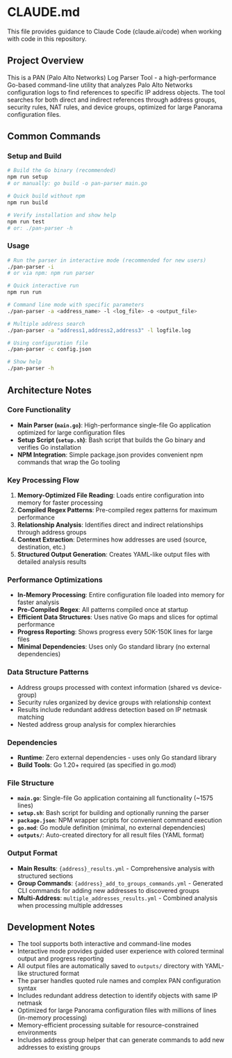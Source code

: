 # CLAUDE.md

This file provides guidance to Claude Code (claude.ai/code) when working with code in this repository.

## Project Overview

This is a PAN (Palo Alto Networks) Log Parser Tool - a high-performance Go-based command-line utility that analyzes Palo Alto Networks configuration logs to find references to specific IP address objects. The tool searches for both direct and indirect references through address groups, security rules, NAT rules, and device groups, optimized for large Panorama configuration files.

## Common Commands

### Setup and Build
```bash
# Build the Go binary (recommended)
npm run setup
# or manually: go build -o pan-parser main.go

# Quick build without npm
npm run build

# Verify installation and show help
npm run test
# or: ./pan-parser -h
```

### Usage
```bash
# Run the parser in interactive mode (recommended for new users)
./pan-parser -i
# or via npm: npm run parser

# Quick interactive run
npm run run

# Command line mode with specific parameters
./pan-parser -a <address_name> -l <log_file> -o <output_file>

# Multiple address search
./pan-parser -a "address1,address2,address3" -l logfile.log

# Using configuration file
./pan-parser -c config.json

# Show help
./pan-parser -h
```

## Architecture Notes

### Core Functionality
- **Main Parser (`main.go`)**: High-performance single-file Go application optimized for large configuration files
- **Setup Script (`setup.sh`)**: Bash script that builds the Go binary and verifies Go installation
- **NPM Integration**: Simple package.json provides convenient npm commands that wrap the Go tooling

### Key Processing Flow
1. **Memory-Optimized File Reading**: Loads entire configuration into memory for faster processing
2. **Compiled Regex Patterns**: Pre-compiled regex patterns for maximum performance
3. **Relationship Analysis**: Identifies direct and indirect relationships through address groups
4. **Context Extraction**: Determines how addresses are used (source, destination, etc.)
5. **Structured Output Generation**: Creates YAML-like output files with detailed analysis results

### Performance Optimizations
- **In-Memory Processing**: Entire configuration file loaded into memory for faster analysis
- **Pre-Compiled Regex**: All patterns compiled once at startup
- **Efficient Data Structures**: Uses native Go maps and slices for optimal performance
- **Progress Reporting**: Shows progress every 50K-150K lines for large files
- **Minimal Dependencies**: Uses only Go standard library (no external dependencies)

### Data Structure Patterns
- Address groups processed with context information (shared vs device-group)
- Security rules organized by device groups with relationship context
- Results include redundant address detection based on IP netmask matching
- Nested address group analysis for complex hierarchies

### Dependencies
- **Runtime**: Zero external dependencies - uses only Go standard library
- **Build Tools**: Go 1.20+ required (as specified in go.mod)

### File Structure
- **`main.go`**: Single-file Go application containing all functionality (~1575 lines)
- **`setup.sh`**: Bash script for building and optionally running the parser
- **`package.json`**: NPM wrapper scripts for convenient command execution
- **`go.mod`**: Go module definition (minimal, no external dependencies)
- **`outputs/`**: Auto-created directory for all result files (YAML format)

### Output Format
- **Main Results**: `{address}_results.yml` - Comprehensive analysis with structured sections
- **Group Commands**: `{address}_add_to_groups_commands.yml` - Generated CLI commands for adding new addresses to discovered groups
- **Multi-Address**: `multiple_addresses_results.yml` - Combined analysis when processing multiple addresses

## Development Notes

- The tool supports both interactive and command-line modes
- Interactive mode provides guided user experience with colored terminal output and progress reporting
- All output files are automatically saved to `outputs/` directory with YAML-like structured format
- The parser handles quoted rule names and complex PAN configuration syntax
- Includes redundant address detection to identify objects with same IP netmask
- Optimized for large Panorama configuration files with millions of lines (in-memory processing)
- Memory-efficient processing suitable for resource-constrained environments
- Includes address group helper that can generate commands to add new addresses to existing groups